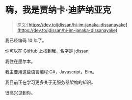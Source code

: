# 嗨，我是贾纳卡·迪萨纳亚克

> 原文:[https://dev.to/jdissan/hi-im-janaka-dissanayake](https://dev.to/jdissan/hi-im-janaka-dissanayake)

我已经编码 10 年了。

你可以在 GitHub 上找到我，名字是 [jdissan](https://github.com/jdissan)

我住在墨尔本。

我主要用这些语言编程:C#，Javascript，Elm。

我目前正在学习更多关于无服务器架构的知识。

很高兴见到你。
